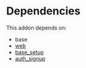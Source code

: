 # Dependencies

This addon depends on:

- base
- [web](https://github.com/bringout/oca-ocb-core/tree/0e11bee18c8c7dd39664f7b81670e02dd0705e48/odoo-bringout-oca-ocb-web)
- [base_setup](https://github.com/bringout/oca-ocb-core/tree/0e11bee18c8c7dd39664f7b81670e02dd0705e48/odoo-bringout-oca-ocb-base_setup)
- [auth_signup](https://github.com/bringout/oca-ocb-security/tree/08f9b5b238a9cd5ff1108725b905ed0947c09cfa/odoo-bringout-oca-ocb-auth_signup)

